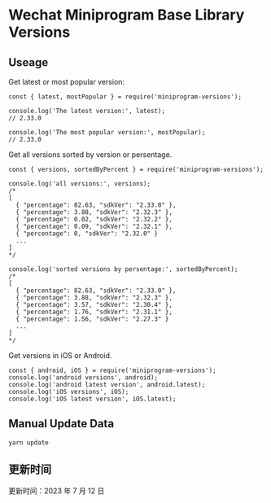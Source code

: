
# Wechat Miniprogram Base Library Versions

## Useage

Get latest or most popular version:

```;
const { latest, mostPopular } = require('miniprogram-versions');

console.log('The latest version:', latest);
// 2.33.0

console.log('The most popular version:', mostPopular);
// 2.33.0

```

Get all versions sorted by version or persentage.

```
const { versions, sortedByPercent } = require('miniprogram-versions');

console.log('all versions:', versions);
/*
[
  { "percentage": 82.63, "sdkVer": "2.33.0" },
  { "percentage": 3.88, "sdkVer": "2.32.3" },
  { "percentage": 0.02, "sdkVer": "2.32.2" },
  { "percentage": 0.09, "sdkVer": "2.32.1" },
  { "percentage": 0, "sdkVer": "2.32.0" }
  ...
]
*/

console.log('sorted versions by persentage:', sortedByPercent);
/*
[
  { "percentage": 82.63, "sdkVer": "2.33.0" },
  { "percentage": 3.88, "sdkVer": "2.32.3" },
  { "percentage": 3.57, "sdkVer": "2.30.4" },
  { "percentage": 1.76, "sdkVer": "2.31.1" },
  { "percentage": 1.56, "sdkVer": "2.27.3" }
  ...
]
*/
```

Get versions in iOS or Android.

```
const { android, iOS } = require('miniprogram-versions');
console.log('android versions', android);
console.log('android latest version', android.latest);
console.log('iOS versions', iOS);
console.log('iOS latest version', iOS.latest);
```

## Manual Update Data

```
yarn update
```

## 更新时间

更新时间：2023 年 7 月 12 日
